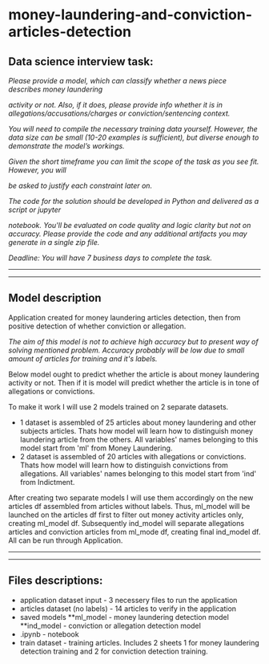 # money-laundering-and-conviction-articles-detection

## Data science interview task:
<i>Please provide a model, which can classify whether a news piece describes money laundering

activity or not. Also, if it does, please provide info whether it is in allegations/accusations/charges or conviction/sentencing context.


You will need to compile the necessary training data yourself. However, the data size can be small (10-20 examples is sufficient), but diverse enough to demonstrate the model’s workings. 

Given the short timeframe you can limit the scope of the task as you see fit. However, you will

be asked to justify each constraint later on.


The code for the solution should be developed in Python and delivered as a script or jupyter

notebook. You'll be evaluated on code quality and logic clarity but not on accuracy. Please provide the code and any additional artifacts you may generate in a single zip file.


Deadline: You will have 7 business days to complete the task.</i>

--------------------------------
------------
## Model description

Application created for money laundering articles detection, then from positive detection of whether conviction or allegation.

*The aim of this model is not to achieve high accuracy but to present way of 
solving mentioned problem. Accuracy probably will be low due to small amount of articles for training and it's labels.*


Below model ought to predict whether the article is about money laundering activity or not. Then if it is model will predict whether the article is in tone of allegations or convictions.

To make it work I will use 2 models trained on 2 separate datasets.
* 1 dataset is assembled of 25 articles about money laundering and other subjects articles. Thats how model will learn how to distinguish money laundering article from the others. All variables' names belonging to this model start from 'ml' from Money Laundering.
* 2 dataset is assembled of 20 articles with allegations or convictions. Thats how model will learn how to distinguish convictions from allegations. All variables' names belonging to this model start from 'ind' from Indictment.

After creating two separate models I will use them accordingly on the new articles df assembled from articles without labels. Thus, ml_model will be launched on the articles df first to filter out money activity articles only, creating ml_model df. Subsequently ind_model will separate allegations articles and conviction articles from ml_mode df, creating final ind_model df. All can be run through Application.

--------------
------------
## Files descriptions:

* application dataset input - 3 necessery files to run the application
* articles dataset (no labels) - 14 articles to verify in the application
* saved models
      **ml_model - money laundering detection model
      **ind_model - conviction or allegation detection model
* .ipynb - notebook
* train dataset - training articles. Includes 2 sheets 1 for money laundering detection training and 2 for conviction detection training.
